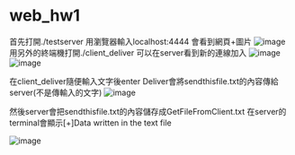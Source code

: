 # web_hw1
首先打開./testserver
用瀏覽器輸入localhost:4444 會看到網頁+圖片
![image](https://user-images.githubusercontent.com/94603586/142551691-b3029805-1eb9-4507-833c-c02f641ef4b3.png)
用另外的終端機打開./client_deliver
可以在server看到新的連線加入
![image](https://user-images.githubusercontent.com/94603586/142551716-63169a0b-721c-403a-8fac-bfabbcc003eb.png)
![image](https://user-images.githubusercontent.com/94603586/142551721-b6c5cda7-ba1a-47d3-8e36-c17adc4e9a55.png)

 
在client_deliver隨便輸入文字後enter
Deliver會將sendthisfile.txt的內容傳給server(不是傳輸入的文字)
 ![image](https://user-images.githubusercontent.com/94603586/142551734-c6be0332-2e9e-40d3-ae59-7c01053df46b.png)


然後server會把sendthisfile.txt的內容儲存成GetFileFromClient.txt
在server的terminal會顯示[+]Data written in the text file
 
![image](https://user-images.githubusercontent.com/94603586/142551742-2acab295-632b-41dc-a654-e4809435f2ea.png)

